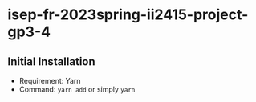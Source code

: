 # isep-fr-2023spring-ii2415-project-gp3-4

## Initial Installation

- Requirement: Yarn
- Command: `yarn add` or simply `yarn`
